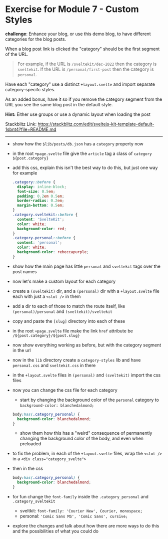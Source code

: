# Exercise for Module 7 - Custom Styles

**challenge**: Enhance your blog, or use this demo blog, to have different categories for the blog posts.

When a blog post link is clicked the "category" should be the first segment of the URL.

> For example, if the URL is `/sveltekit/dec-2022` then the category is `sveltekit`.
> If the URL is `/personal/first-post` then the category is `personal`.

Have each "category" use a distinct `+layout.svelte` and import separate category-specifc styles.

As an added bonus, have it so if you remove the category segment from the URL you see the same blog post in the default style.

**Hint:** Either use groups or use a dynamic layout when loading the post

Stackblitz Link: https://stackblitz.com/edit/sveltejs-kit-template-default-1sbnt4?file=README.md

---

- show how the `$lib/posts/db.json` has a `category` property now
- in the root `+page.svelte` file give the `article` tag a class of `category ${post.category}`
- add this css, explain this isn't the best way to do this, but just one way for example
  ```css
  .category::before {
    display: inline-block;
    font-size: 0.5em;
    padding: 0.2em 0.5em;
    border-radius: 0.2em;
    margin-bottom: 0.5em;
  }
  .category.sveltekit::before {
    content: 'SvelteKit';
    color: white;
    background-color: red;
  }
  .category.personal::before {
    content: 'personal';
    color: white;
    background-color: rebeccapurple;
  }
  ```
- show how the main page has little `personal` and `sveltekit` tags over the post names
- now let's make a custom layout for each category
- create a `(sveltekit)` dir, and a `(personal)` dir with a `+layout.svelte` file each with just a `<slot />` in them
- add a dir to each of those to match the route itself, like `(personal)/personal` and `(sveltekit)/sveltekit`
- copy and paste the `[slug]` directory into each of these
- in the root `+page.svelte` file make the link `href` attribute be `/${post.category}/${post.slug}`
- now show everything working as before, but with the category segment in the url
- now in the `lib` directory create a `category-styles` lib and have `personal.css` and `sveltekit.css` in there
- in the `+layout.svelte` files in `(personal)` and `(sveltekit)` import the css files
- now you can change the css file for each category
  - start by changing the background color of the `personal` category to `background-color: blanchedalmond;`
  ```css
  body:has(.category_personal) {
    background-color: blanchedalmond;
  }
  ```
  - show them how this has a "weird" consequence of permanently changing the background color of the body, and even when preloaded
- to fix the problem, in each of the `+layout.svelte` files, wrap the `<slot />` in a `<div class="category_svelte">`
- then in the css
  ```css
  body:has(.category_personal) {
    background-color: blanchedalmond;
  }
  ```
- for fun change the `font-family` inside the `.category_personal` and `.category_sveltekit`

  - sveltkit: `font-family: 'Courier New', Courier, monospace;`
  - personal: `'Comic Sans MS', 'Comic Sans', cursive;`

- explore the changes and talk about how there are more ways to do this and the possibilities of what you could do
